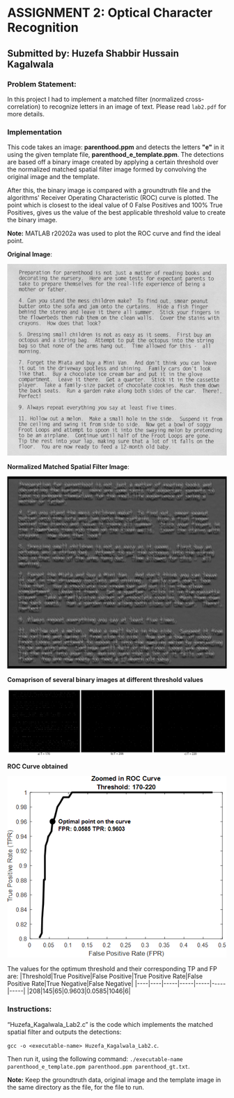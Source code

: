# ASSIGNMENT 2: Optical Character Recognition
## Submitted by: Huzefa Shabbir Hussain Kagalwala

### Problem Statement:
In this project I had to implement a matched filter (normalized cross-correlation) to recognize letters in an image of text.
Please read `lab2.pdf` for more details.

### Implementation

This code takes an image: **parenthood.ppm** and detects the letters **"e"** in it using the given template file, **parenthood_e_template.ppm**. The detections are based off a binary image created by applying a certain threshold over the normalized matched spatial filter image formed by convolving the original image and the template.  

After this, the binary image is compared with a groundtruth file and the algorithms' Receiver Operating Characteristic (ROC) curve is plotted. The point which is closest to the ideal value of 0 False Positives and 100% True Positives, gives us the value of the best applicable threshold value to create the binary image. 

**Note:** MATLAB r20202a was used to plot the ROC curve and find the ideal point.

**Original Image**:

![](https://github.com/Huzefa-Kagalwala/ECE6310-Introduction-to-Computer-Vision/blob/master/2-Optical%20Character%20Recognition/Data/parenthood.png)

**Normalized Matched Spatial Filter Image**:

![](https://github.com/Huzefa-Kagalwala/ECE6310-Introduction-to-Computer-Vision/blob/master/2-Optical%20Character%20Recognition/Data/normalized_msf.png)

**Comaprison of several binary images at different threshold values**

![](https://github.com/Huzefa-Kagalwala/ECE6310-Introduction-to-Computer-Vision/blob/master/2-Optical%20Character%20Recognition/Data/Collage.png)

**ROC Curve obtained** 

![](https://github.com/Huzefa-Kagalwala/ECE6310-Introduction-to-Computer-Vision/blob/master/2-Optical%20Character%20Recognition/Data/roc.png)

The values for the optimum threshold and their corresponding TP and FP are:
|Threshold|True Positive|False Positive|True Positive Rate|False Positive Rate|True Negative|False Negative|
|----|----|-----|-----|-----|-----|-----|
|208|145|65|0.9603|0.0585|1046|6|

### Instructions:
“Huzefa_Kagalwala_Lab2.c” is the code which implements the matched spatial filter and outputs the detections:

   `gcc -o <executable-name> Huzefa_Kagalwala_Lab2.c`.

   Then run it, using the following command: `./executable-name parenthood_e_template.ppm parenthood.ppm parenthood_gt.txt`.


**Note:** Keep the groundtruth data, original image and the template image in the same directory as the file, for the file to run.